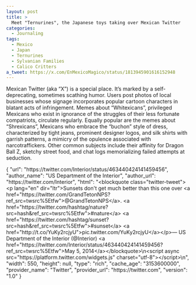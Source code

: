 ```yaml
---
layout: post
title: >
  Meet "Ternurines", the Japanese toys taking over Mexican Twitter
categories:
  - Journaling
tags:
  - Mexico
  - Japan
  - Ternurines
  - Sylvanian Families
  - Calico Critters
a_tweet: https://x.com/EnMexicoMagico/status/1813945901616152948
---
```


Mexican Twitter (aka “X”) is a special place.  It’s marked by a self-deprecating, sometimes scathing humor.  Users post photos of local businesses whose signage incorporates popular cartoon characters in blatant acts of infringement.  Memes about “Whitexicans”, privileged Mexicans who exist in ignorance of the struggles of their less fortunate compatriots, circulate regularly.  Equally popular are the memes about “Shrexicans”, Mexicans who embrace the “buchon” style of dress, characterized by tight jeans, prominent designer logos, and silk shirts with garrish patterns, a mimicry of the opulence associated with narcotraffickers.  Other common subjects include their affinity for Dragon Ball Z, sketchy street food, and chat logs memorializing failed attempts at seduction. 

{
  "url": "https:\/\/twitter.com\/Interior\/status\/463440424141459456",
  "author_name": "US Department of the Interior",
  "author_url": "https:\/\/twitter.com\/Interior",
  "html": "<blockquote class=\"twitter-tweet\"><p lang=\"en\" dir=\"ltr\">Sunsets don&#39;t get much better than this one over <a href=\"https:\/\/twitter.com\/GrandTetonNPS?ref_src=twsrc%5Etfw\">@GrandTetonNPS<\/a>. <a href=\"https:\/\/twitter.com\/hashtag\/nature?src=hash&amp;ref_src=twsrc%5Etfw\">#nature<\/a> <a href=\"https:\/\/twitter.com\/hashtag\/sunset?src=hash&amp;ref_src=twsrc%5Etfw\">#sunset<\/a> <a href=\"http:\/\/t.co\/YuKy2rcjyU\">pic.twitter.com\/YuKy2rcjyU<\/a><\/p>&mdash; US Department of the Interior (@Interior) <a href=\"https:\/\/twitter.com\/Interior\/status\/463440424141459456?ref_src=twsrc%5Etfw\">May 5, 2014<\/a><\/blockquote>\n<script async src=\"https:\/\/platform.twitter.com\/widgets.js\" charset=\"utf-8\"><\/script>\n",
  "width": 550,
  "height": null,
  "type": "rich",
  "cache_age": "3153600000",
  "provider_name": "Twitter",
  "provider_url": "https:\/\/twitter.com",
  "version": "1.0"
}
